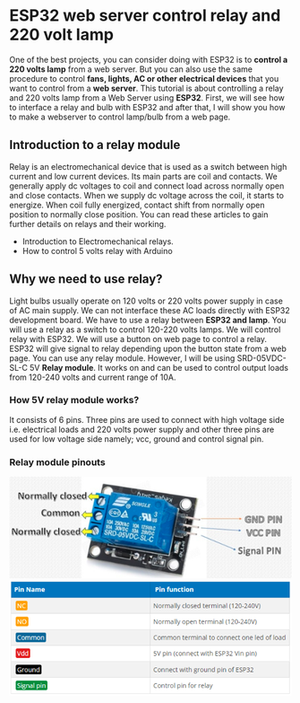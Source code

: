 # ESP32 web server control relay and 220 volt lamp

One of the best projects, you can consider doing with ESP32 is to  **control a 220 volts lamp**  from a web server. But you can also use the same procedure to control  **fans, lights, AC or other electrical devices**  that you want to control from a  **web server**. This tutorial is about controlling a relay and 220 volts lamp from a Web Server using  **ESP32**. First, we will see how to interface a relay and bulb with ESP32 and after that, I will show you how to make a webserver to control lamp/bulb from a web page.

## Introduction to a relay module

Relay is an electromechanical device that is used as a switch between high current and low current devices. Its main parts are coil and contacts. We generally apply dc voltages to coil and connect load across normally open and close contacts. When we supply dc voltage across the coil, it starts to energize. When coil fully energized, contact shift from normally open position to normally close position. You can read these articles to gain further details on relays and their working.

-   Introduction to Electromechanical relays.
-   How to control 5 volts relay with Arduino

## Why we need to use relay?

Light bulbs usually operate on 120 volts or 220 volts power supply in case of AC main supply. We can not interface these AC loads directly with ESP32 development board. We have to use a relay between **ESP32 and lamp**. You will use a relay as a switch to control 120-220 volts lamps. We will control relay with ESP32. We will use a button on web page to control a relay. ESP32 will give signal to relay depending upon the button state from a web page. You can use any relay module. However, I will be using SRD-05VDC-SL-C 5V  **Relay module**. It works on and can be used to control output loads from 120-240 volts and current range of 10A.

### How 5V relay module works?

It consists of 6 pins. Three pins are used to connect with high voltage side i.e. electrical loads and 220 volts power supply and other three pins are used for low voltage side namely; vcc, ground and control signal pin.

### Relay module pinouts

![Relay Module]("./../Images/relay.png)
![Pinout](./Images/pinout.png)